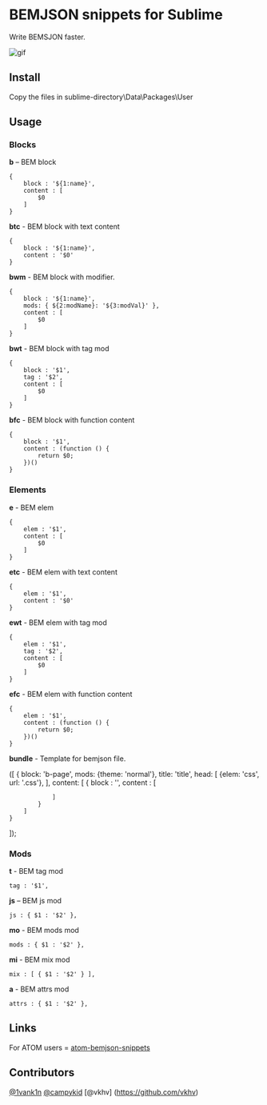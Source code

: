 # BEMJSON snippets for Sublime

Write BEMSJON faster.

![gif](http://i59.tinypic.com/2cn9xe0.gif)

## Install

Copy the files in sublime-directory\Data\Packages\User

## Usage

### Blocks <a name="blocks"></a>
**b** – BEM block

    {
        block : '${1:name}',
        content : [
            $0
        ]
    }


**btc** - BEM block with text content

    {
        block : '${1:name}',
        content : '$0'
    }

**bwm** - BEM block with modifier.

    {
    	block : '${1:name}',
    	mods: { ${2:modName}: '${3:modVal}' },
    	content : [
    		$0
    	]
    }

**bwt** - BEM block with tag mod

    {
        block : '$1',
        tag : '$2',
        content : [
            $0
        ]
    }


**bfc** - BEM block with function content

    {
        block : '$1',
        content : (function () {
            return $0;
        })()
    }


### Elements
**e** - BEM elem

    {
        elem : '$1',
        content : [
            $0
        ]
    }

**etc** - BEM elem with text content

    {
        elem : '$1',
        content : '$0'
    }


**ewt** - BEM elem with tag mod

    {
        elem : '$1',
        tag : '$2',
        content : [
            $0
        ]
    }


**efc** - BEM elem with function content

    {
        elem : '$1',
        content : (function () {
            return $0;
        })()
    }

**bundle** - Template for bemjson file.

([
    {
        block: 'b-page',
        mods: {theme: 'normal'},
        title: 'title',
        head: [
            {elem: 'css', url: '.css'},
        ],
        content: [
            {
                block : '',
                content : [
                    
                ]
            }
        ]
    }
]);


### Mods
**t** - BEM tag mod

    tag : '$1',


**js** – BEM js mod

    js : { $1 : '$2' },


**mo** - BEM mods mod

    mods : { $1 : '$2' },


**mi** - BEM mix mod

    mix : [ { $1 : '$2' } ],


**a** - BEM attrs mod

    attrs : { $1 : '$2' },

## Links

For ATOM users = [atom-bemjson-snippets](https://github.com/verybigman/atom-bemjson-snippets)

## Contributors

[@1vank1n](https://github.com/1vank1n)
[@campykid](https://github.com/campykid)
[@vkhv] (https://github.com/vkhv)
